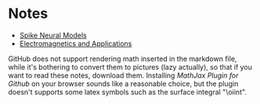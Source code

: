 # Notes

- [Spike Neural Models](./Spike%20Neural%20Models.md)
- [Electromagnetics and Applications](Electromagnetics%20and%20Applications.md)

GitHub does not support rendering math inserted in the markdown file, while it's bothering to convert them to pictures (lazy actually), so that if you want to read these notes, download them. Installing *MathJax Plugin for Github* on your browser sounds like a reasonable choice, but the plugin doesn't supports some latex symbols such as the surface integral "\oiint".
<!--stackedit_data:
eyJoaXN0b3J5IjpbMTk5MTIyMjA0MCwxMzk1Mjk4NTEzLDEzOT
UyOTg1MTMsLTc2ODI5ODgwM119
-->